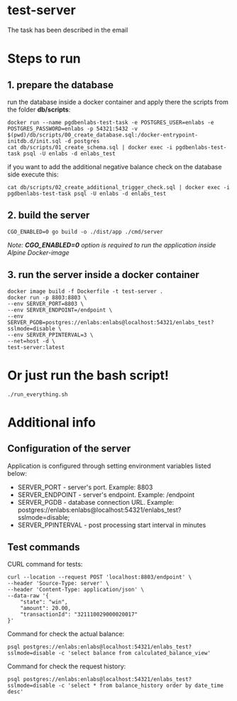 # test-server

The task has been described in the email
  
# Steps to run

## 1. prepare the database
run the database inside a docker container and apply there the scripts from the folder **db/scripts**:
```
docker run --name pgdbenlabs-test-task -e POSTGRES_USER=enlabs -e POSTGRES_PASSWORD=enlabs -p 54321:5432 -v $(pwd)/db/scripts/00_create_database.sql:/docker-entrypoint-initdb.d/init.sql -d postgres
cat db/scripts/01_create_schema.sql | docker exec -i pgdbenlabs-test-task psql -U enlabs -d enlabs_test 
```
if you want to add the additional negative balance check on the database side execute this:
```
cat db/scripts/02_create_additional_trigger_check.sql | docker exec -i pgdbenlabs-test-task psql -U enlabs -d enlabs_test
```
## 2. build the server
```
CGO_ENABLED=0 go build -o ./dist/app ./cmd/server  
```
*Note: **CGO_ENABLED=0** option is required to run the application inside Alpine Docker-image*

## 3. run the server inside a docker container
```
docker image build -f Dockerfile -t test-server .
docker run -p 8803:8803 \
--env SERVER_PORT=8803 \
--env SERVER_ENDPOINT=/endpoint \
--env SERVER_PGDB=postgres://enlabs:enlabs@localhost:54321/enlabs_test?sslmode=disable \
--env SERVER_PPINTERVAL=3 \
--net=host -d \
test-server:latest
```
# Or just run the bash script!
```
./run_everything.sh
```
# Additional info
## Configuration of the server
Application is configured through setting environment variables listed below:  
  * SERVER_PORT - server's port. Example: 8803
  * SERVER_ENDPOINT - server's endpoint. Example: /endpoint
  * SERVER_PGDB - database connection URL. Example: postgres://enlabs:enlabs@localhost:54321/enlabs_test?sslmode=disable;
  * SERVER_PPINTERVAL - post processing start interval in minutes

## Test commands
CURL command for tests:
```
curl --location --request POST 'localhost:8803/endpoint' \
--header 'Source-Type: server' \
--header 'Content-Type: application/json' \
--data-raw '{
    "state": "win",
    "amount": 20.00,
    "transactionId": "321110029000020017"
}'
```
Command for check the actual balance:
```
psql postgres://enlabs:enlabs@localhost:54321/enlabs_test?sslmode=disable -c 'select balance from calculated_balance_view'
```
Command for check the request history:
```
psql postgres://enlabs:enlabs@localhost:54321/enlabs_test?sslmode=disable -c 'select * from balance_history order by date_time desc'
```
